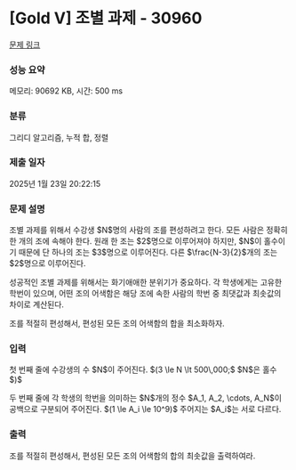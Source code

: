 # [Gold V] 조별 과제 - 30960 

[문제 링크](https://www.acmicpc.net/problem/30960) 

### 성능 요약

메모리: 90692 KB, 시간: 500 ms

### 분류

그리디 알고리즘, 누적 합, 정렬

### 제출 일자

2025년 1월 23일 20:22:15

### 문제 설명

<p>조별 과제를 위해서 수강생 $N$명의 사람의 조를 편성하려고 한다. 모든 사람은 정확히 한 개의 조에 속해야 한다. 원래 한 조는 $2$명으로 이루어져야 하지만, $N$이 홀수이기 때문에 단 하나의 조는 $3$명으로 이루어진다. 다른 $\frac{N-3}{2}$개의 조는 $2$명으로 이루어진다.</p>

<p>성공적인 조별 과제를 위해서는 화기애애한 분위기가 중요하다. 각 학생에게는 고유한 학번이 있으며, 어떤 조의 어색함은 해당 조에 속한 사람의 학번 중 최댓값과 최솟값의 차이로 계산된다.</p>

<p>조를 적절히 편성해서, 편성된 모든 조의 어색함의 합을 최소화하자.</p>

### 입력 

 <p>첫 번째 줄에 수강생의 수 $N$이 주어진다. $(3 \le N \lt 500\,000;$ $N$은 홀수$)$</p>

<p>두 번째 줄에 각 학생의 학번을 의미하는 $N$개의 정수 $A_1, A_2, \cdots, A_N$이 공백으로 구분되어 주어진다. $(1 \le  A_i \le 10^9)$ 주어지는 $A_i$는 서로 다르다.</p>

### 출력 

 <p>조를 적절히 편성해서, 편성된 모든 조의 어색함의 합의 최솟값을 출력하여라.</p>

